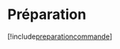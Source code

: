 # Préparation

[!include[preparationcommande](preparation.preparationcommande.autogen.md)]










































































































